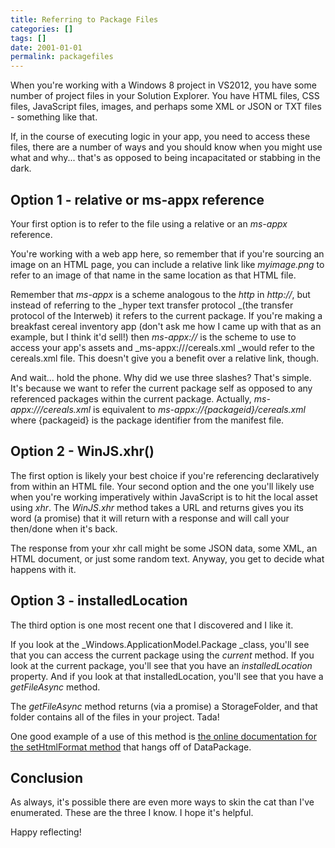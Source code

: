 ```yaml
---
title: Referring to Package Files
categories: []
tags: []
date: 2001-01-01
permalink: packagefiles
---
```


When you're working with a Windows 8 project in VS2012, you have some number of project files in your Solution Explorer. You have HTML files, CSS files, JavaScript files, images, and perhaps some XML or JSON or TXT files - something like that.
<!-- more -->

If, in the course of executing logic in your app, you need to access these files, there are a number of ways and you should know when you might use what and why... that's as opposed to being incapacitated or stabbing in the dark.

## Option 1 - relative or ms-appx reference

Your first option is to refer to the file using a relative or an _ms-appx_ reference.

You're working with a web app here, so remember that if you're sourcing an image on an HTML page, you can include a relative link like _myimage.png_ to refer to an image of that name in the same location as that HTML file.

Remember that _ms-appx_ is a scheme analogous to the _http_ in _http://_, but instead of referring to the _hyper text transfer protocol _(the transfer protocol of the Interweb) it refers to the current package. If you're making a breakfast cereal inventory app (don't ask me how I came up with that as an example, but I think it'd sell!) then _ms-appx://_ is the scheme to use to access your app's assets and  _ms-appx:///cereals.xml _would refer to the cereals.xml file. This doesn't give you a benefit over a relative link, though.

And wait... hold the phone. Why did we use three slashes? That's simple. It's because we want to refer the current package self as opposed to any referenced packages within the current package. Actually, _ms-appx:///cereals.xml_ is equivalent to _ms-appx://{packageid}/cereals.xml_ where {packageid} is the package identifier from the manifest file.

## Option 2 - WinJS.xhr()

The first option is likely your best choice if you're referencing declaratively from within an HTML file. Your second option and the one you'll likely use when you're working imperatively within JavaScript is to hit the local asset using _xhr_. The _WinJS.xhr_ method takes a URL and returns gives you its word (a promise) that it will return with a response and will call your then/done when it's back.

The response from your xhr call might be some JSON data, some XML, an HTML document, or just some random text. Anyway, you get to decide what happens with it.

## Option 3 - installedLocation

The third option is one most recent one that I discovered and I like it.

If you look at the _Windows.ApplicationModel.Package _class, you'll see that you can access the current package using the _current_ method. If you look at the current package, you'll see that you have an _installedLocation_ property. And if you look at that installedLocation, you'll see that you have a _getFileAsync_ method.

The _getFileAsync_ method returns (via a promise) a StorageFolder, and that folder contains all of the files in your project. Tada!

One good example of a use of this method is [the online documentation for the setHtmlFormat method](http://msdn.microsoft.com/en-us/library/windows/apps/windows.applicationmodel.datatransfer.datapackage.sethtmlformat.aspx) that hangs off of DataPackage.

## Conclusion

As always, it's possible there are even more ways to skin the cat than I've enumerated. These are the three I know. I hope it's helpful.

Happy reflecting!